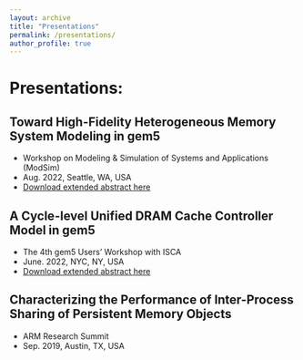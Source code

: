 ```yaml
---
layout: archive
title: "Presentations"
permalink: /presentations/
author_profile: true
---
```




# Presentations:

## Toward High-Fidelity Heterogeneous Memory System Modeling in gem5
* Workshop on Modeling & Simulation of Systems and Applications (ModSim)
* Aug. 2022, Seattle, WA, USA
* [Download extended abstract here](http://mbabaie.github.io/files/Presentation2.pdf)
	
## A Cycle-level Unified DRAM Cache Controller Model in gem5
* The 4th gem5 Users’ Workshop with ISCA
* June. 2022, NYC, NY, USA
* [Download extended abstract here](http://mbabaie.github.io/files/Presentation1.pdf)
	
## Characterizing the Performance of Inter-Process Sharing of Persistent Memory Objects
* ARM Research Summit
* Sep. 2019, Austin, TX, USA
